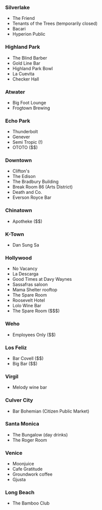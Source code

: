 ### Silverlake
* The Friend
* Tenants of the Trees (temporarily closed)
* Bacari
* Hyperion Public

### Highland Park
* The Blind Barber
* Gold Line Bar
* Highland Park Bowl
* La Cuevita
* Checker Hall

### Atwater
* Big Foot Lounge
* Frogtown Brewing

### Echo Park
* Thunderbolt
* Genever
* Semi Tropic (!)
* OTOTO ($$)

### Downtown
* Clifton's
* The Edison
* The Bradbury Building
* Break Room 86
(Arts District)
* Death and Co.
* Everson Royce Bar

### Chinatown
* Apotheke ($$)

### K-Town
* Dan Sung Sa

### Hollywood
* No Vacancy
* La Descarga
* Good Times at Davy Waynes
* Sassafras saloon
* Mama Shelter rooftop
* The Spare Room
* Roosevelt Hotel
* Lolo Wine Bar
* The Spare Room ($$$)

### Weho
* Employees Only ($$)

### Los Feliz
* Bar Covell ($$)
* Big Bar ($$)

### Virgil
* Melody wine bar

### Culver City
* Bar Bohemian (Citizen Public Market)

### Santa Monica
* The Bungalow (day drinks)
* The Roger Room

### Venice
* Moonjuice
* Cafe Gratitude
* Groundwork coffee
* Gjusta

### Long Beach
* The Bamboo Club

